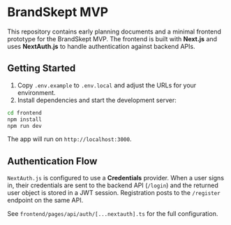 # BrandSkept MVP

This repository contains early planning documents and a minimal frontend prototype for the BrandSkept MVP. The frontend is built with **Next.js** and uses **NextAuth.js** to handle authentication against backend APIs.

## Getting Started

1. Copy `.env.example` to `.env.local` and adjust the URLs for your environment.
2. Install dependencies and start the development server:

```bash
cd frontend
npm install
npm run dev
```

The app will run on `http://localhost:3000`.

## Authentication Flow

`NextAuth.js` is configured to use a **Credentials** provider. When a user signs in, their credentials are sent to the backend API (`/login`) and the returned user object is stored in a JWT session. Registration posts to the `/register` endpoint on the same API.

See `frontend/pages/api/auth/[...nextauth].ts` for the full configuration.
